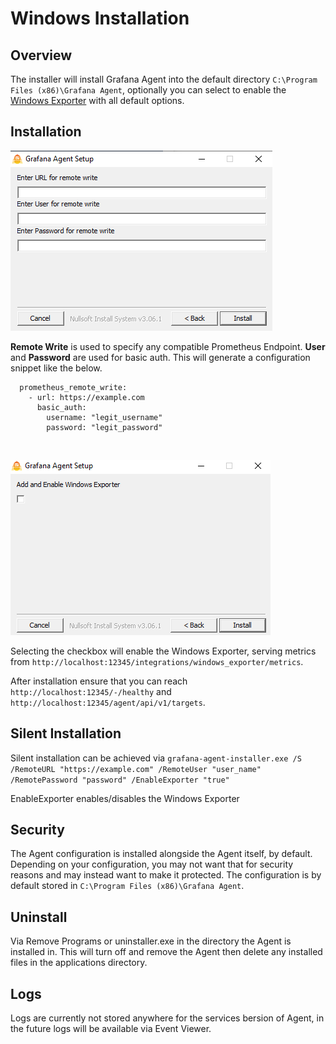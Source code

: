 # Windows Installation

## Overview

The installer will install Grafana Agent into the default directory `C:\Program Files (x86)\Grafana Agent`, optionally you can select to enable the [Windows Exporter](https://github.com/grafana/windows_exporter) with all default options. 

## Installation

![](./assets/remote_options.png)

**Remote Write** is used to specify any compatible Prometheus Endpoint. **User** and **Password** are used for basic auth. This will generate a configuration snippet like the below.

```
  prometheus_remote_write:
    - url: https://example.com
      basic_auth:
        username: "legit_username"
        password: "legit_password"
```

<br>

![](./assets/exporter.png)

Selecting the checkbox will enable the Windows Exporter, serving metrics from `http://localhost:12345/integrations/windows_exporter/metrics`.

After installation ensure that you can reach `http://localhost:12345/-/healthy` and `http://localhost:12345/agent/api/v1/targets`. 

## Silent Installation

Silent installation can be achieved via 
`grafana-agent-installer.exe /S /RemoteURL "https://example.com" /RemoteUser "user_name" /RemotePassword "password" /EnableExporter "true"`

EnableExporter enables/disables the Windows Exporter

## Security

The Agent configuration is installed alongside the Agent itself, by default. Depending on your configuration, you may not want that for security reasons and may instead want to make it protected. The configuration is by default stored in `C:\Program Files (x86)\Grafana Agent`.

## Uninstall

Via Remove Programs or uninstaller.exe in the directory the Agent is installed in. This will turn off and remove the Agent then delete any installed files in the applications directory.

## Logs

Logs are currently not stored anywhere for the services bersion of Agent, in the future logs will be available via Event Viewer.